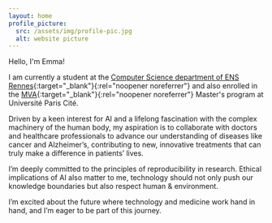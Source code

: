 ```yaml
---
layout: home
profile_picture:
  src: /assets/img/profile-pic.jpg
  alt: website picture
---
```


Hello, I'm Emma!

I am currently a student at the [Computer Science department of ENS Rennes](https://informatique.ens-rennes.fr/the-department-of-computer-science-and-telecommunications){:target="_blank"}{:rel="noopener noreferrer"} and also enrolled in the [MVA](https://www.master-mva.com/){:target="_blank"}{:rel="noopener noreferrer"} Master's program at Université Paris Cité.

Driven by a keen interest for AI and a lifelong fascination with the complex machinery of the human body, my aspiration is to collaborate with doctors and healthcare professionals to advance our understanding of diseases like cancer and Alzheimer’s, contributing to new, innovative treatments that can truly make a difference in patients’ lives.

I’m deeply committed to the principles of reproducibility in research. Ethical implications of AI also matter to me, technology should not only push our knowledge boundaries but also respect human & environment.

I’m excited about the future where technology and medicine work hand in hand, and I’m eager to be part of this journey.
